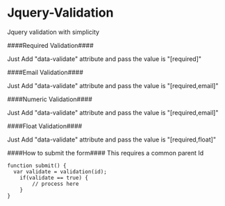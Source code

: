 Jquery-Validation
=================

Jquery validation with simplicity

####Required Validation####

Just Add "data-validate" attribute and pass the value is "[required]"

####Email Validation####

Just Add "data-validate" attribute and pass the value is "[required,email]"

####Numeric Validation####

Just Add "data-validate" attribute and pass the value is "[required,email]"

####Float Validation####

Just Add "data-validate" attribute and pass the value is "[required,float]"

####How to submit the form####
This requires a common parent Id
```
function submit() {
  var validate = validation(id);
    if(validate == true) {
        // process here
    }
}
```

